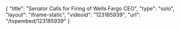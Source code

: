 {
    "title": "Senator Calls for Firing of Wells Fargo CEO",
    "type": "solo",
    "layout": "iframe-static",
    "videoId": "123185939",
    "url": "\/tvpembed\/123185939"
}